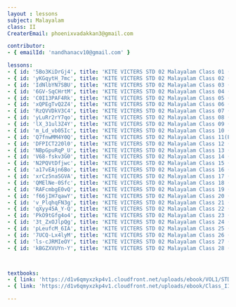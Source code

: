 ```yaml
--- 
layout : lessons 
subject: Malayalam 
class: II
CreaterEmail: phoenixvadakkan3@gmail.com

contributor: 
- { emailId: 'nandhanacv10@gmail.com' }

lessons: 
- { id: '5Bo3KiDrGj4', title: 'KITE VICTERS STD 02 Malayalam Class 01 (First Bell-ഫസ്റ്റ് ബെല്‍)' }
- { id: 'yKGqytH_7mc', title: 'KITE VICTERS STD 02 Malayalam Class 02 (First Bell-ഫസ്റ്റ് ബെല്‍)' }
- { id: 'IdNlbYN7SBU', title: 'KITE VICTERS STD 02 Malayalam Class 03 (First Bell-ഫസ്റ്റ് ബെല്‍)' }
- { id: '6GV-SqCHrtM', title: 'KITE VICTERS STD 02 Malayalam Class 04 (First Bell-ഫസ്റ്റ് ബെല്‍)' }
- { id: 'C0I13PAF4Rk', title: 'KITE VICTERS STD 02 Malayalam Class 05 (First Bell-ഫസ്റ്റ് ബെല്‍)' }
- { id: 'xQPEgTvQ2Z4', title: 'KITE VICTERS STD 02 Malayalam Class 06 (First Bell-ഫസ്റ്റ് ബെല്‍)' }
- { id: 'RzQVVDkV3C4', title: 'KITE VICTERS STD 02 Malayalam Class 07 (First Bell-ഫസ്റ്റ് ബെല്‍)' }
- { id: 'yLuRr2rY7qo', title: 'KITE VICTERS STD 02 Malayalam Class 08 (First Bell-ഫസ്റ്റ് ബെല്‍)' }
- { id: 'lX_31ul3Z4Y', title: 'KITE VICTERS STD 02 Malayalam Class 09 (First Bell-ഫസ്റ്റ് ബെല്‍)' }
- { id: 'm_Ld_vb05Ic', title: 'KITE VICTERS STD 02 Malayalam Class 10 (First Bell-ഫസ്റ്റ് ബെല്‍)' }
- { id: 'Q7fnwMM4Y0Q', title: 'KITE VICTERS STD 02 Malayalam Class 11(First Bell-ഫസ്റ്റ് ബെല്‍)' }
- { id: 'DFPICT220l0', title: 'KITE VICTERS STD 02 Malayalam Class 12 (First Bell-ഫസ്റ്റ് ബെല്‍)' }
- { id: 'NBpGpuRqP_U', title: 'KITE VICTERS STD 02 Malayalam Class 13 (First Bell-ഫസ്റ്റ് ബെല്‍)' }
- { id: 'V68-fskv3G0', title: 'KITE VICTERS STD 02 Malayalam Class 14 (First Bell-ഫസ്റ്റ് ബെല്‍)' }
- { id: 'N2PQVtDfjwc', title: 'KITE VICTERS STD 02 Malayalam Class 15 (First Bell-ഫസ്റ്റ് ബെല്‍)' }
- { id: 'a17vEAjn6Bo', title: 'KITE VICTERS STD 02 Malayalam Class 16 (First Bell-ഫസ്റ്റ് ബെല്‍)' }
- { id: 'xrCz5naSGVA', title: 'KITE VICTERS STD 02 Malayalam Class 17 (First Bell-ഫസ്റ്റ് ബെല്‍)' }
- { id: 'QMElNe-0Sfc', title: 'KITE VICTERS STD 02 Malayalam Class 18 (First Bell-ഫസ്റ്റ് ബെല്‍)' }
- { id: 'RAFcmbgE0vQ', title: 'KITE VICTERS STD 02 Malayalam Class 19 (First Bell-ഫസ്റ്റ് ബെല്‍)' }
- { id: 'f66jIH7qawY', title: 'KITE VICTERS STD 02 Malayalam Class 20 (First Bell-ഫസ്റ്റ് ബെല്‍)' }
- { id: 'v_PlqhqFN3g', title: 'KITE VICTERS STD 02 Malayalam Class 21 (First Bell-ഫസ്റ്റ് ബെല്‍)' }
- { id: 'qXyy45A_Y-Q', title: 'KITE VICTERS STD 02 Malayalam Class 22 (First Bell-ഫസ്റ്റ് ബെല്‍)' }
- { id: 'PkO9tGfg4o4', title: 'KITE VICTERS STD 02 Malayalam Class 23 (First Bell-ഫസ്റ്റ് ബെല്‍)' }
- { id: '3t_ZxOJlpQg', title: 'KITE VICTERS STD 02 Malayalam Class 24 (First Bell-ഫസ്റ്റ് ബെല്‍)' }
- { id: 'pLeufcM_6IA', title: 'KITE VICTERS STD 02 Malayalam Class 25 (First Bell-ഫസ്റ്റ് ബെല്‍)' }
- { id: '7UCQ-Lx4lyM', title: 'KITE VICTERS STD 02 Malayalam Class 26 (First Bell-ഫസ്റ്റ് ബെല്‍)' }
- { id: 'ls-cJRMIeOY', title: 'KITE VICTERS STD 02 Malayalam Class 27 (First Bell-ഫസ്റ്റ് ബെല്‍)' }
- { id: 'kBGZXVUYn-Y', title: 'KITE VICTERS STD 02 Malayalam Class 28 (First Bell-ഫസ്റ്റ് ബെല്‍)' }



textbooks:
- { link: 'https://d1v6qmyxzkp4v1.cloudfront.net/uploads/ebook/VOL1/STD2/MalayalamKeralaPadavali/MalayalamKeralaPadavali.pdf', title: 'Malayalam Part -1' , medium: 'Malayalam' }
- { link: 'https://d1v6qmyxzkp4v1.cloudfront.net/uploads/ebook/Class_II/Mal_Vol_II/1-64.pdf', title: 'Malayalam Part -2' , medium: 'Malayalam'}

--- 
```


